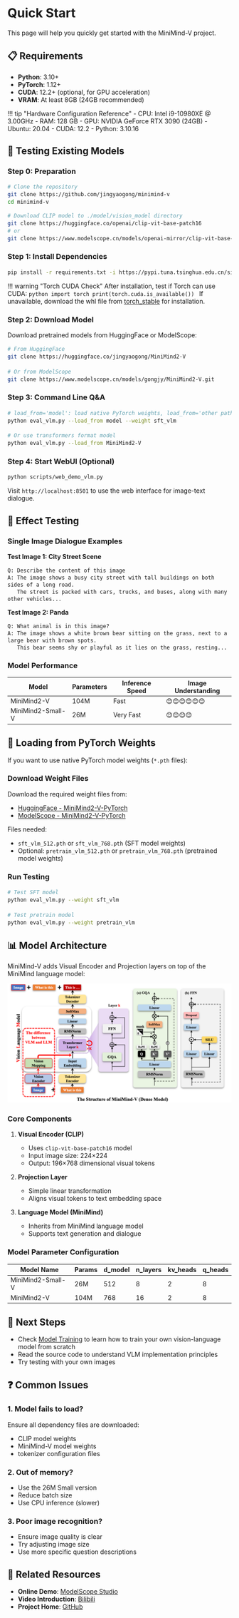 # Quick Start

This page will help you quickly get started with the MiniMind-V project.

## 📋 Requirements

- **Python**: 3.10+
- **PyTorch**: 1.12+
- **CUDA**: 12.2+ (optional, for GPU acceleration)
- **VRAM**: At least 8GB (24GB recommended)

!!! tip "Hardware Configuration Reference"
    - CPU: Intel i9-10980XE @ 3.00GHz
    - RAM: 128 GB
    - GPU: NVIDIA GeForce RTX 3090 (24GB)
    - Ubuntu: 20.04
    - CUDA: 12.2
    - Python: 3.10.16

## 🚀 Testing Existing Models

### Step 0: Preparation

```bash
# Clone the repository
git clone https://github.com/jingyaogong/minimind-v
cd minimind-v
```

```bash
# Download CLIP model to ./model/vision_model directory
git clone https://huggingface.co/openai/clip-vit-base-patch16
# or
git clone https://www.modelscope.cn/models/openai-mirror/clip-vit-base-patch16
```

### Step 1: Install Dependencies

```bash
pip install -r requirements.txt -i https://pypi.tuna.tsinghua.edu.cn/simple
```

!!! warning "Torch CUDA Check"
    After installation, test if Torch can use CUDA:
    ```python
    import torch
    print(torch.cuda.is_available())
    ```
    If unavailable, download the whl file from [torch_stable](https://download.pytorch.org/whl/torch_stable.html) for installation.

### Step 2: Download Model

Download pretrained models from HuggingFace or ModelScope:

```bash
# From HuggingFace
git clone https://huggingface.co/jingyaogong/MiniMind2-V

# Or from ModelScope
git clone https://www.modelscope.cn/models/gongjy/MiniMind2-V.git
```

### Step 3: Command Line Q&A

```bash
# load_from='model': load native PyTorch weights, load_from='other path': load transformers format
python eval_vlm.py --load_from model --weight sft_vlm

# Or use transformers format model
python eval_vlm.py --load_from MiniMind2-V
```

### Step 4: Start WebUI (Optional)

```bash
python scripts/web_demo_vlm.py
```

Visit `http://localhost:8501` to use the web interface for image-text dialogue.

## 📝 Effect Testing

### Single Image Dialogue Examples

**Test Image 1: City Street Scene**

```text
Q: Describe the content of this image
A: The image shows a busy city street with tall buildings on both sides of a long road. 
   The street is packed with cars, trucks, and buses, along with many other vehicles...
```

**Test Image 2: Panda**

```text
Q: What animal is in this image?
A: The image shows a white brown bear sitting on the grass, next to a large bear with brown spots. 
   This bear seems shy or playful as it lies on the grass, resting...
```

### Model Performance

| Model | Parameters | Inference Speed | Image Understanding |
|-------|-----------|-----------------|---------------------|
| MiniMind2-V | 104M | Fast | 😊😊😊😊😊😊 |
| MiniMind2-Small-V | 26M | Very Fast | 😊😊😊😊 |

## 🔧 Loading from PyTorch Weights

If you want to use native PyTorch model weights (`*.pth` files):

### Download Weight Files

Download the required weight files from:

- [HuggingFace - MiniMind2-V-PyTorch](https://huggingface.co/jingyaogong/MiniMind2-V-PyTorch)
- [ModelScope - MiniMind2-V-PyTorch](https://www.modelscope.cn/models/gongjy/MiniMind2-V-PyTorch)

Files needed:
- `sft_vlm_512.pth` or `sft_vlm_768.pth` (SFT model weights)
- Optional: `pretrain_vlm_512.pth` or `pretrain_vlm_768.pth` (pretrained model weights)

### Run Testing

```bash
# Test SFT model
python eval_vlm.py --weight sft_vlm

# Test pretrain model
python eval_vlm.py --weight pretrain_vlm
```

## 📊 Model Architecture

MiniMind-V adds Visual Encoder and Projection layers on top of the MiniMind language model:

![VLM-structure](images/VLM-structure.png)

### Core Components

1. **Visual Encoder (CLIP)**
   - Uses `clip-vit-base-patch16` model
   - Input image size: 224×224
   - Output: 196×768 dimensional visual tokens

2. **Projection Layer**
   - Simple linear transformation
   - Aligns visual tokens to text embedding space

3. **Language Model (MiniMind)**
   - Inherits from MiniMind language model
   - Supports text generation and dialogue

### Model Parameter Configuration

| Model Name | Params | d_model | n_layers | kv_heads | q_heads |
|-----------|--------|---------|----------|----------|---------|
| MiniMind2-Small-V | 26M | 512 | 8 | 2 | 8 |
| MiniMind2-V | 104M | 768 | 16 | 2 | 8 |

## 🎯 Next Steps

- Check [Model Training](training.md) to learn how to train your own vision-language model from scratch
- Read the source code to understand VLM implementation principles
- Try testing with your own images

## ❓ Common Issues

### 1. Model fails to load?

Ensure all dependency files are downloaded:
- CLIP model weights
- MiniMind-V model weights
- tokenizer configuration files

### 2. Out of memory?

- Use the 26M Small version
- Reduce batch size
- Use CPU inference (slower)

### 3. Poor image recognition?

- Ensure image quality is clear
- Try adjusting image size
- Use more specific question descriptions

## 🔗 Related Resources

- **Online Demo**: [ModelScope Studio](https://www.modelscope.cn/studios/gongjy/MiniMind-V)
- **Video Introduction**: [Bilibili](https://www.bilibili.com/video/BV1Sh1vYBEzY)
- **Project Home**: [GitHub](https://github.com/jingyaogong/minimind-v)
